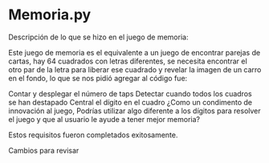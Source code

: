 # Memoria.py
Descripción de lo que se hizo en el juego de memoria:

Este juego de memoria es el equivalente a un juego de encontrar parejas de cartas, hay 64 cuadrados con letras diferentes, se necesita encontrar el otro par de la letra para liberar ese cuadrado y revelar la imagen de un carro en el fondo, lo que se nos pidió agregar al código fue:

Contar y desplegar el número de taps
Detectar cuando todos los cuadros se han destapado
Central el dígito en el cuadro
¿Como un condimento de innovación al juego, Podrías utilizar algo diferente a los dígitos para resolver el juego y que al usuario le ayude a tener mejor memoria?

Estos requisitos fueron completados exitosamente.


Cambios para revisar
